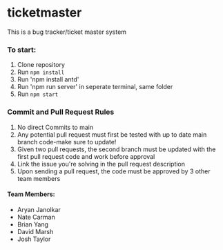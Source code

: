 # ticketmaster
This is a bug tracker/ticket master system

### To start:
1. Clone repository
2. Run `npm install`
3. Run 'npm install antd'
4. Run 'npm run server' in seperate terminal, same folder
4. Run `npm start`
### Commit and Pull Request Rules
1. No direct Commits to main
2. Any potential pull request must first be tested with up to date main branch code-make sure to update!
3. Given two pull requests, the second branch must be updated with the first pull request code and work before approval 
4. Link the issue you're solving in the pull request description
5. Upon sending a pull request, the code must be approved by 3 other team members
#### Team Members:
- Aryan Janolkar
- Nate Carman
- Brian Yang
- David Marsh
- Josh Taylor
